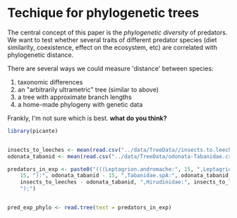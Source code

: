 # Techique for phylogenetic trees

The central concept of this paper is the _phylogenetic diversity_ of predators.  We want to test whether several traits of different predator species (diet similarity, coexistence, effect on the ecosystem, etc) are correlated with phylogenetic distance.

There are several ways we could measure 'distance' between species:

1.  taxonomic differences
2.  an "arbitrarily ultrametric" tree (similar to above)
3.  a tree with approximate branch lengths
4.  a home-made phylogeny with genetic data

Frankly, I'm not sure which is best.  **what do you think?**


```r
library(picante)
```



```r

insects_to_leeches <- mean(read.csv("../data/TreeData//insects.to.leeches.csv")$Time)
odonata_tabanid <- mean(read.csv("../data/TreeData/odonata-Tabanidae.csv")$Time)

predators_in_exp <- paste0("(((Leptagrion.andromache:", 15, ",Leptagrion.elongatum:", 
    15, "):", odonata_tabanid - 15, ",Tabanidae.spA:", odonata_tabanid, "):", 
    insects_to_leeches - odonata_tabanid, ",Hirudinidae:", insects_to_leeches, 
    ");")


pred_exp_phylo <- read.tree(text = predators_in_exp)
```


